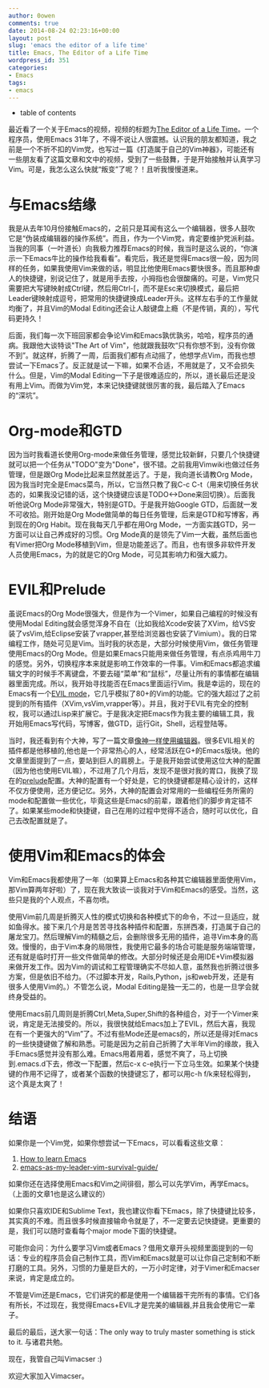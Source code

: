 ```yaml
---
author: 0owen
comments: true
date: 2014-08-24 02:23:16+00:00
layout: post
slug: 'emacs the editor of a life time'
title: Emacs, The Editor of a Life Time
wordpress_id: 351
categories:
- Emacs
tags:
- emacs
---
```


* table of contents
<!-- toc -->

最近看了一个关于Emacs的视频，视频的标题为[The Editor of a Life Time](https://www.youtube.com/watch?v=VADudzQGvU8)。一个程序员，使用Emacs 31年了，不得不说让人很震撼。认识我的朋友都知道，我之前是一个不折不扣的Vim党，也写过一篇《打造属于自己的Vim神器》，可能还有一些朋友看了这篇文章和文中的视频，受到了一些鼓舞，于是开始接触并认真学习Vim。可是，我怎么这么快就“叛变”了呢？！且听我慢慢道来。
<!-- more -->



# 与Emacs结缘



我是从去年10月份接触Emacs的，之前只是耳闻有这么一个编辑器，很多人鼓吹它是“伪装成编辑器的操作系统”。而且，作为一个Vim党，肯定要维护党派利益。当我的同事（一叶道长）向我极力推荐Emacs的时候，我当时是这么说的，“你演示一下Emacs牛比的操作给我看看”。看完后，我还是觉得Emacs很一般，因为同样的任务，如果我使用Vim来做的话，明显比他使用Emacs要快很多。而且那种虐人的快捷键，别说记住了，就是用手去按，小拇指也会很酸痛的。可是，Vim党只需要把大写键映射成Ctrl键，然后用Ctrl-[，而不是Esc来切换模式，最后把Leader键映射成逗号，把常用的快捷键换成Leader开头。这样左右手的工作量就均衡了，并且Vim的Modal Editing还会让人敲键盘上瘾（不是传销，真的），写代码更持久！

后面，我们每一次下班回家都会争论Vim和Emacs孰优孰劣，哈哈，程序员的通病。我跟他大谈特谈"The Art of Vim"，他就跟我鼓吹“只有你想不到，没有你做不到”。就这样，折腾了一周，后面我们都有点动摇了，他想学点Vim，而我也想尝试一下Emacs了。反正就是试一下嘛，如果不合适，不用就是了，又不会损失什么。但是，Vim的Modal Editing一下子是很难适应的，所以，道长最后还是没有用上Vim。而做为Vim党，本来记快捷键就很厉害的我，最后踏入了Emacs的“深坑”。



# Org-mode和GTD



因为当时我看道长使用Org-mode来做任务管理，感觉比较新鲜，只要几个快捷键就可以把一个任务从"TODO"变为"Done"，很不错。之前我用Vimwiki也做过任务管理，但是跟Org Mode比起来显然就差远了。于是，我向道长请教Org Mode，因为我当时完全是Emacs菜鸟，所以，它当然只教了我C-c C-t（用来切换任务状态的，如果我没记错的话，这个快捷键应该是TODO<->Done来回切换）。后面我听他说Org Mode非常强大，特别是GTD。于是我开始Google GTD，后面就一发不可收拾。刚开始是Org Mode做简单的每日任务管理，后来是GTD和写博客，再到现在的Org Habit。现在我每天几乎都在用Org Mode，一方面实践GTD，另一方面可以让自己养成好的习惯。Org Mode真的是领先了Vim一大截，虽然后面也有Vimer把Org Mode移植到Vim，但是功能差远了。而且，也有很多非软件开发人员使用Emacs，为的就是它的Org Mode，可见其影响力和强大威力。



# EVIL和Prelude



虽说Emacs的Org Mode很强大，但是作为一个Vimer，如果自己编程的时候没有使用Modal Editing就会感觉浑身不自在（比如我给Xcode安装了XVim，给VS安装了vsVim,给Eclipse安装了vrapper,甚至给浏览器也安装了Vimium）。我的日常编程工作，随处可见是Vim。当时我的状态是，大部分时候使用Vim，做任务管理使用Emacs的Org Mode。但是如果Emacs只能用来做任务管理，有点杀鸡用牛刀的感觉。另外，切换程序本来就是影响工作效率的一件事。Vim和Emacs都追求编辑文字的时候手不离键盘，不要去碰“菜单”和“鼠标”，尽量让所有的事情都在编辑器里面完成。所以，我开始寻找能否在Emacs里面运行Vim。我是幸运的，现在的Emacs有一个[EVIL mode](http://www.emacswiki.org/emacs/Evil)，它几乎模拟了80+的Vim的功能。它的强大超过了之前提到的所有插件（XVim,vsVim,vrapper等）。并且，我对于EVIL有完全的控制权，我可以通过Lisp来扩展它。于是我决定把Emacs作为我主要的编辑工具，我开始用Emacs写代码，写博客，做GTD，运行Git，Shell，远程登陆等。

当时，我还看到有个大神，写了一篇文章[像神一样使用编辑器](http://blog.binchen.org/posts/yi-nian-chen-wei-emacs-gao-shou.html)。很多EVIL相关的插件都是他移植的,他也是一个非常热心的人，经常活跃在G+的Emacs版块。他的文章里面提到了一点，要站到巨人的肩膀上。于是我开始尝试使用这位大神的配置（因为他也使用EVIL嘛），不过用了几个月后，发现不是很对我的胃口，我换了现在的[prelude](https://github.com/bbatsov/prelude)配置。大神的配置有一个好处是，它的快捷键都是精心设计的，这样不仅方便使用，还方便记忆。另外，大神的配置会对常用的一些编程任务所需的mode和配置做一些优化，毕竟这些是Emacs的前辈，跟着他们的脚步肯定错不了。如果某些mode和快捷键，自己在用的过程中觉得不适合，随时可以优化，自己去改配置就是了。



# 使用Vim和Emacs的体会



Vim和Emacs我都使用了一年（如果算上Emacs和各种其它编辑器里面使用Vim，那Vim算两年好啦）了，现在我大致谈一谈我对于Vim和Emacs的感受。当然，这些只是我的个人观点，不喜勿喷。

使用Vim前几周是折腾灭人性的模式切换和各种模式下的命令，不过一旦适应，就如鱼得水。接下来几个月是苦苦寻找各种插件和配置，东拼西凑，打造属于自己的屠龙宝刀。然后理解Vim的精髓之后，会删除很多无用的插件，追寻Vim本身的高效。慢慢的，由于Vim本身的局限性，我使用它最多的场合可能是服务端端管理，还有就是临时打开一些文件做简单的修改。大部分时候还是会用IDE+Vim模拟器来做开发工作。因为Vim的调试和工程管理确实不尽如人意，虽然我也折腾过很多方案，但是依旧不给力。（不过脚本开发，Rails,Python，js和web开发，还是有很多人使用Vim的。）不管怎么说，Modal Editing是独一无二的，也是一旦学会就终身受益的。

使用Emacs前几周则是折腾Ctrl,Meta,Super,Shift的各种组合，对于一个Vimer来说，肯定是无法接受的。所以，我很快就给Emacs加上了EVIL，然后大喜，我现在有一个更强大的“Vim”了。不过有些Mode还是emacs的，所以还是得对Emacs的一些快捷键做了解和熟悉。可能是因为之前自己折腾了大半年Vim的缘故，我入手Emacs感觉并没有那么难。Emacs用着用着，感觉不爽了，马上切换到.emacs.d下去，修改一下配置，然后c-x c-e执行一下立马生效。如果某个快捷键的作用不记得了，或者某个函数的快捷键忘了，都可以用c-h f/k来轻松得到，这个真是太爽了！



# 结语



如果你是一个Vim党，如果你想尝试一下Emacs，可以看看这些文章：
1. [How to learn Emacs](http://sachachua.com/blog/2013/05/how-to-learn-emacs-a-hand-drawn-one-pager-for-beginners/)
2. [emacs-as-my-leader-vim-survival-guide/](http://bling.github.io/blog/2013/10/27/emacs-as-my-leader-vim-survival-guide/)

如果你还在选择使用Emacs和Vim之间徘徊，那么可以先学Vim，再学Emacs。（上面的文章1也是这么建议的）

如果你只喜欢IDE和Sublime Text，我也建议你看下Emacs，除了快捷键比较多，其实真的不难。而且很多时候直接输命令就是了，不一定要去记快捷键。更重要的是，我们可以随时查看每个major mode下面的快捷键。

可能你会问：为什么要学习Vim或者Emacs？借用文章开头视频里面提到的一句话：专业的程序员会自己制作工具，而Vim和Emacs就是可以让你自己定制和不断打磨的工具。另外，习惯的力量是巨大的，一万小时定律，对于Vimer和Emacser来说，肯定是成立的。

不管是Vim还是Emacs，它们讲究的都是使用一个编辑器干完所有的事情。它们各有所长，不过现在，我觉得Emacs+EVIL才是完美的编辑器,并且我会使用它一辈子。

最后的最后，送大家一句话：The only way to truly master something is stick to it. 与诸君共勉。

现在，我管自己叫Vimacser :)

欢迎大家加入Vimacser。
